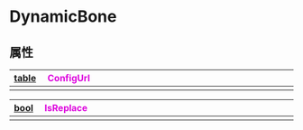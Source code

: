 # DynamicBone

## 属性

|<div style="width:700px">[table](/Api/DataType/Table.md) &emsp;<font color="dd00dd">ConfigUrl</font></div>|
|:---|
||

|<div style="width:700px">[bool](/Api/DataType/Bool.md) &emsp;<font color="dd00dd">IsReplace</font></div>|
|:---|
||

